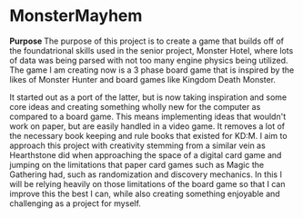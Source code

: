 # MonsterMayhem
<b> Purpose </b>
The purpose of this project is to create a game that builds off of the foundatrional skills used in the senior project, Monster Hotel,
where lots of data was being parsed with not too many engine physics being utilized. The game I am creating now is a 3 phase board game that
is inspired by the likes of Monster Hunter and board games like Kingdom Death Monster. 

It started out as a port of the latter, but is now taking inspiration and some core ideas and creating something wholly new for the computer as compared to a board game. 
This means implementing ideas that wouldn't work on paper, but are easily handled in a video game. 
It removes a lot of the necessary book keeping and rule books that existed for KD:M. I aim to approach this project with creativity stemming
from a similar vein as Hearthstone did when approaching the space of a digital card game and jumping on the limitations that paper card games
such as Magic the Gathering had, such as randomization and discovery mechanics. In this I will be relying heavily on those limitations of
the board game so that I can improve this the best I can, while also creating something enjoyable and challenging as a project for myself. 
